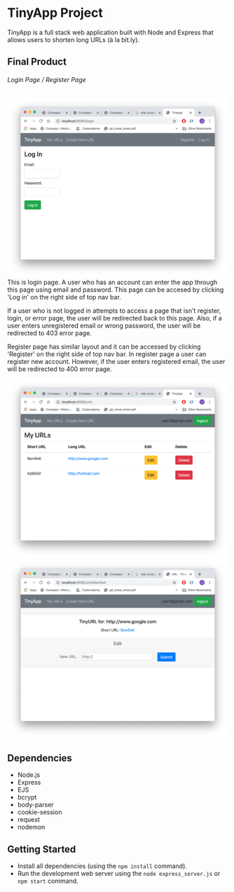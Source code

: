 # TinyApp Project

TinyApp is a full stack web application built with Node and Express that allows users to shorten long URLs (à la bit.ly).

## Final Product

###### Login Page / Register Page
!["login page"](docs/login.png)
This is login page. A user who has an account can enter the app through this page using email and password. This page can be accesed by clicking 'Log in' on the right side of top nav bar.

If a user who is not logged in attempts to access a page that isn't register, login, or error page, the user will be redirected back to this page. Also, if a user enters unregistered email or wrong password, the user will be redirected to 403 error page.

Register page has similar layout and it can be accessed by clicking 'Register' on the right side of top nav bar. In register page a user can register new account. However, if the user enters registered email, the user will be redirected to 400 error page.

!["index page"](docs/urls_index.png)
!["edit page"](docs/urls_show.png)

## Dependencies

- Node.js
- Express
- EJS
- bcrypt
- body-parser
- cookie-session
- request
- nodemon

## Getting Started

- Install all dependencies (using the `npm install` command).
- Run the development web server using the `node express_server.js` or `npm start` command.